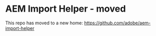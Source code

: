 # AEM Import Helper - moved

This repo has moved to a new home: https://github.com/adobe/aem-import-helper 
